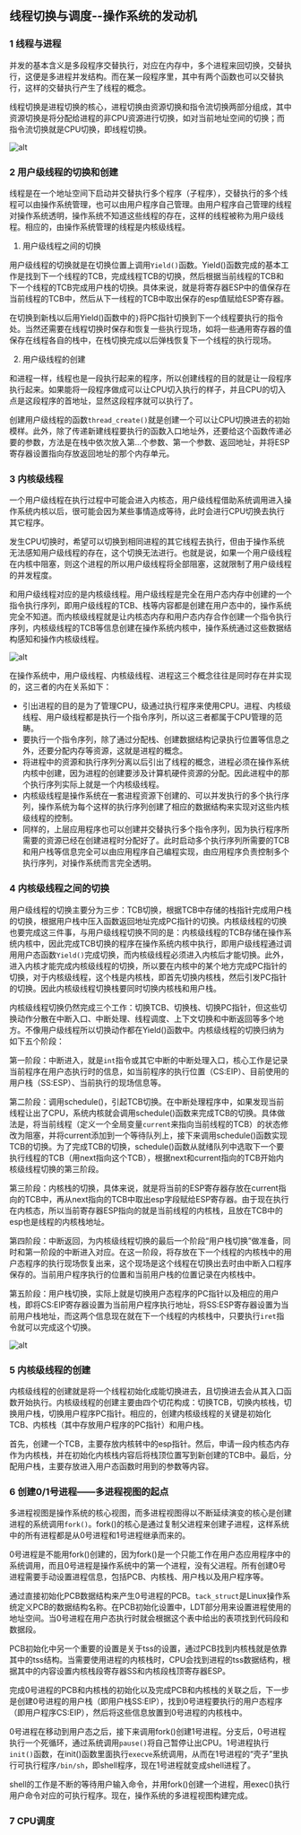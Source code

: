 ## 线程切换与调度--操作系统的发动机

### 1 线程与进程

并发的基本含义是多段程序交替执行，对应在内存中，多个进程来回切换，交替执行，这便是多进程并发结构。而在某一段程序里，其中有两个函数也可以交替执行，这样的交替执行产生了线程的概念。

线程切换是进程切换的核心，进程切换由资源切换和指令流切换两部分组成，其中资源切换是将分配给进程的非CPU资源进行切换，如对当前地址空间的切换；而指令流切换就是CPU切换，即线程切换。

![alt](./pictures1/401.png)

### 2 用户级线程的切换和创建

线程是在一个地址空间下启动并交替执行多个程序（子程序），交替执行的多个线程可以由操作系统管理，也可以由用户程序自己管理。由用户程序自己管理的线程对操作系统透明，操作系统不知道这些线程的存在，这样的线程被称为用户级线程。相应的，由操作系统管理的线程是内核级线程。

1. 用户级线程之间的切换

用户级线程的切换就是在切换位置上调用`Yield()`函数。Yield()函数完成的基本工作是找到下一个线程的TCB，完成线程TCB的切换，然后根据当前线程的TCB和下一个线程的TCB完成用户栈的切换。具体来说，就是将寄存器ESP中的值保存在当前线程的TCB中，然后从下一线程的TCB中取出保存的esp值赋给ESP寄存器。

在切换到新栈以后用Yield()函数中的`}`将PC指针切换到下一个线程要执行的指令处。当然还需要在线程切换时保存和恢复一些执行现场，如将一些通用寄存器的值保存在线程各自的栈中，在栈切换完成以后弹栈恢复下一个线程的执行现场。

2. 用户级线程的创建

和进程一样，线程也是一段执行起来的程序，所以创建线程的目的就是让一段程序执行起来。如果能将一段程序做成可以让CPU切入执行的样子，并且CPU的切入点是这段程序的首地址，显然这段程序就可以执行了。

创建用户级线程的函数`thread_create()`就是创建一个可以让CPU切换进去的初始模样。此外，除了传递新建线程要执行的函数入口地址外，还要给这个函数传递必要的参数，方法是在栈中依次放入第...个参数、第一个参数、返回地址，并将ESP寄存器设置指向存放返回地址的那个内存单元。

### 3 内核级线程

一个用户级线程在执行过程中可能会进入内核态，用户级线程借助系统调用进入操作系统内核以后，很可能会因为某些事情造成等待，此时会进行CPU切换去执行其它程序。

发生CPU切换时，希望可以切换到相同进程的其它线程去执行，但由于操作系统无法感知用户级线程的存在，这个切换无法进行。也就是说，如果一个用户级线程在内核中阻塞，则这个进程的所以用户级线程将全部阻塞，这就限制了用户级线程的并发程度。

和用户级线程对应的是内核级线程。用户级线程是完全在用户态内存中创建的一个指令执行序列，即用户级线程的TCB、栈等内容都是创建在用户态中的，操作系统完全不知道。而内核级线程就是让内核态内存和用户态内存合作创建一个指令执行序列，内核级线程的TCB等信息创建在操作系统内核中，操作系统通过这些数据结构感知和操作内核级线程。

![alt](./pictures1/402.png)

在操作系统中，用户级线程、内核级线程、进程这三个概念往往是同时存在并实现的，这三者的内在关系如下：

* 引出进程的目的是为了管理CPU，级通过执行程序来使用CPU。进程、内核级线程、用户级线程都是执行一个指令序列，所以这三者都属于CPU管理的范畴。
* 要执行一个指令序列，除了通过分配栈、创建数据结构记录执行位置等信息之外，还要分配内存等资源，这就是进程的概念。
* 将进程中的资源和执行序列分离以后引出了线程的概念，进程必须在操作系统内核中创建，因为进程的创建要涉及计算机硬件资源的分配。因此进程中的那个执行序列实际上就是一个内核级线程。
* 内核级线程是操作系统在一套进程资源下创建的、可以并发执行的多个执行序列，操作系统为每个这样的执行序列创建了相应的数据结构来实现对这些内核级线程的控制。
* 同样的，上层应用程序也可以创建并交替执行多个指令序列，因为执行程序所需要的资源已经在创建进程时分配好了。此时启动多个执行序列所需要的TCB和用户栈等信息完全可以由应用程序自己编程实现，由应用程序负责控制多个执行序列，对操作系统而言完全透明。

### 4 内核级线程之间的切换

用户级线程的切换主要分为三步：TCB切换，根据TCB中存储的栈指针完成用户栈的切换，根据用户栈中压入函数返回地址完成PC指针的切换。内核级线程的切换也要完成这三件事，与用户级线程切换不同的是：内核级线程的TCB存储在操作系统内核中，因此完成TCB切换的程序在操作系统内核中执行，即用户级线程通过调用用户态函数`Yield()`完成切换，而内核级线程必须进入内核后才能切换。此外，进入内核才能完成内核级线程的切换，所以要在内核中的某个地方完成PC指针的切换，对于内核级线程，这个栈是内核栈，即首先切换内核栈，然后引发PC指针的切换。因此内核级线程切换栈要同时切换内核栈和用户栈。

内核级线程切换仍然完成三个工作：切换TCB、切换栈、切换PC指针，但这些切换动作分散在中断入口、中断处理、线程调度、上下文切换和中断返回等多个地方。不像用户级线程所以切换动作都在Yield()函数中。内核级线程的切换归纳为如下五个阶段：

第一阶段：中断进入，就是`int`指令或其它中断的中断处理入口，核心工作是记录当前程序在用户态执行时的信息，如当前程序的执行位置（CS:EIP）、目前使用的用户栈（SS:ESP）、当前执行的现场信息等。

第二阶段：调用schedule()，引起TCB切换。在中断处理程序中，如果发现当前线程让出了CPU，系统内核就会调用schedule()函数来完成TCB的切换。具体做法是，将当前线程（定义一个全局变量`current`来指向当前线程的TCB）的状态修改为阻塞，并将current添加到一个等待队列上，接下来调用schedule()函数实现TCB的切换。为了完成TCB的切换，schedule()函数从就绪队列中选取下一个要执行线程的TCB（用next指向这个TCB），根据next和current指向的TCB开始内核级线程切换的第三阶段。

第三阶段：内核栈的切换，具体来说，就是将当前的ESP寄存器存放在current指向的TCB中，再从next指向的TCB中取出esp字段赋给ESP寄存器。由于现在执行在内核态，所以当前寄存器ESP指向的就是当前线程的内核栈，且放在TCB中的esp也是线程的内核栈地址。

第四阶段：中断返回，为内核级线程切换的最后一个阶段“用户栈切换”做准备，同时和第一阶段的中断进入对应。在这一阶段，将存放在下一个线程的内核栈中的用户态程序的执行现场恢复出来，这个现场是这个线程在切换出去时由中断入口程序保存的。当前用户程序执行的位置和当前用户栈的位置记录在内核栈中。

第五阶段：用户栈切换，实际上就是切换用户态程序的PC指针以及相应的用户栈，即将CS:EIP寄存器设置为当前用户程序执行地址，将SS:ESP寄存器设置为当前用户栈地址，而这两个信息现在就在下一个线程的内核栈中，只要执行`iret`指令就可以完成这个切换。

![alt](./pictures1/403.png)

### 5 内核级线程的创建

内核级线程的创建就是将一个线程初始化成能切换进去，且切换进去会从其入口函数开始执行。内核级线程的创建主要由四个切花构成：切换TCB，切换内核栈，切换用户栈，切换用户程序PC指针。相应的，创建内核级线程的关键是初始化TCB、内核栈（其中存放用户程序的PC指针）和用户栈。

首先，创建一个TCB，主要存放内核转中的esp指针。然后，申请一段内核态内存作为内核栈，并在初始化内核栈内容后将栈顶位置写到新创建的TCB中。最后，分配用户栈，主要存放进入用户态函数时用到的参数等内容。

### 6 创建0/1号进程——多进程视图的起点

多进程视图是操作系统的核心视图，而多进程视图得以不断延续演变的核心是创建进程的系统调用`fork()`。fork()的核心是通过复制父进程来创建子进程，这样系统中的所有进程都是从0号进程和1号进程继承而来的。

0号进程是不能用fork()创建的，因为fork()是一个只能工作在用户态应用程序中的系统调用，而且0号进程是操作系统中的第一个进程，没有父进程。所有创建0号进程需要手动设置进程信息，包括PCB、内核栈、用户栈以及用户程序等。

通过直接初始化PCB数据结构来产生0号进程的PCB。`tack_struct`是Linux操作系统定义PCB的数据结构名称。在PCB初始化设置中，LDT部分用来设置进程使用的地址空间。当0号进程在用户态执行时就会根据这个表中给出的表项找到代码段和数据段。

PCB初始化中另一个重要的设置是关于tss的设置，通过PCB找到内核栈就是依靠其中的tss结构。当需要使用进程的内核栈时，CPU会找到进程的tss数据结构，根据其中的内容设置内核栈段寄存器SS和内核段栈顶寄存器ESP。

完成0号进程的PCB和内核栈的初始化以及完成PCB和内核栈的关联之后，下一步是创建0号进程的用户栈（即用户栈SS:EIP），找到0号进程要执行的用户态程序（即用户程序CS:EIP），然后将这些信息放置到0号进程的内核栈中。

0号进程在移动到用户态之后，接下来调用fork()创建1号进程。分支后，0号进程执行一个死循环，通过系统调用`pause()`将自己暂停让出CPU。1号进程执行`init()`函数，在init()函数里面执行`execve`系统调用，从而在1号进程的“壳子”里执行可执行程序`/bin/sh`，即shell程序，现在1号进程就变成shell进程了。

shell的工作是不断的等待用户输入命令，并用fork()创建一个进程，用exec()执行用户命令对应的可执行程序。现在，操作系统的多进程视图构建完成。

### 7 CPU调度
